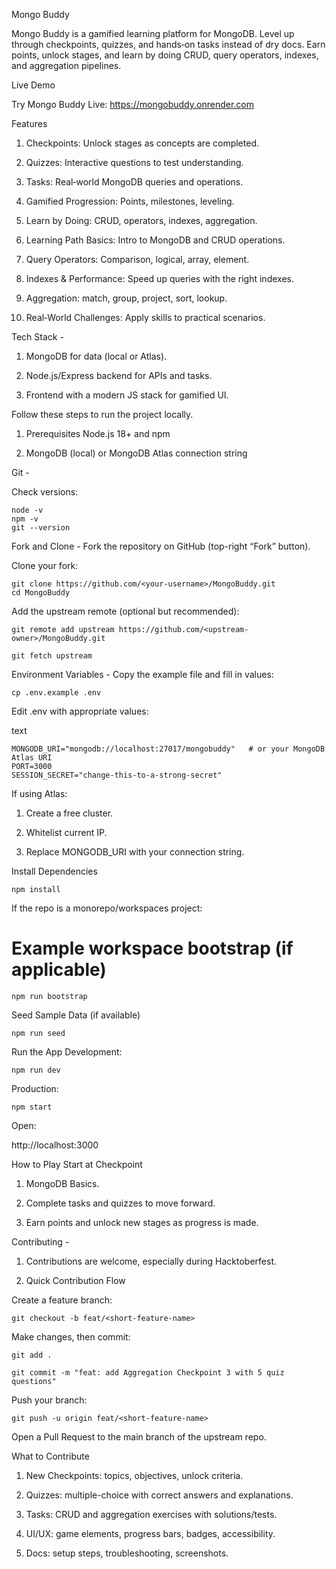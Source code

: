 Mongo Buddy

Mongo Buddy is a gamified learning platform for MongoDB. Level up through checkpoints, quizzes, and hands‑on tasks instead of dry docs. Earn points, unlock stages, and learn by doing CRUD, query operators, indexes, and aggregation pipelines.

Live Demo

Try Mongo Buddy Live: https://mongobuddy.onrender.com

Features

1. Checkpoints: Unlock stages as concepts are completed.

2. Quizzes: Interactive questions to test understanding.

3. Tasks: Real‑world MongoDB queries and operations.

4. Gamified Progression: Points, milestones, leveling.

5. Learn by Doing: CRUD, operators, indexes, aggregation.

6. Learning Path Basics: Intro to MongoDB and CRUD operations.

7. Query Operators: Comparison, logical, array, element.

8. Indexes & Performance: Speed up queries with the right indexes.

9. Aggregation: match, group, project, sort, lookup.

10. Real‑World Challenges: Apply skills to practical scenarios.

Tech Stack - 

1. MongoDB for data (local or Atlas).

1. Node.js/Express backend for APIs and tasks.

3. Frontend with a modern JS stack for gamified UI.

Follow these steps to run the project locally.

1. Prerequisites Node.js 18+ and npm

2. MongoDB (local) or MongoDB Atlas connection string

Git - 

Check versions:

```
node -v
npm -v
git --version
```
Fork and Clone -  Fork the repository on GitHub (top-right “Fork” button).

Clone your fork:

```
git clone https://github.com/<your-username>/MongoBuddy.git
cd MongoBuddy
```
Add the upstream remote (optional but recommended):


```
git remote add upstream https://github.com/<upstream-owner>/MongoBuddy.git

git fetch upstream
```
Environment Variables - Copy the example file and fill in values:

```
cp .env.example .env
```
Edit .env with appropriate values:

text

```
MONGODB_URI="mongodb://localhost:27017/mongobuddy"   # or your MongoDB Atlas URI
PORT=3000
SESSION_SECRET="change-this-to-a-strong-secret"
```

If using Atlas:

1. Create a free cluster.

2. Whitelist current IP.

3. Replace MONGODB_URI with your connection string.

Install Dependencies
```
npm install
```

If the repo is a monorepo/workspaces project:

# Example workspace bootstrap (if applicable)
```
npm run bootstrap
```

Seed Sample Data (if available)

```
npm run seed
```

Run the App Development:

```
npm run dev
```

Production:

```
npm start
```

Open:


http://localhost:3000

How to Play Start at Checkpoint 

1. MongoDB Basics. 

2. Complete tasks and quizzes to move forward.

3. Earn points and unlock new stages as progress is made.

Contributing - 

1. Contributions are welcome, especially during Hacktoberfest.

2. Quick Contribution Flow

Create a feature branch:

```
git checkout -b feat/<short-feature-name>
```
Make changes, then commit:

```
git add .

git commit -m "feat: add Aggregation Checkpoint 3 with 5 quiz questions"
```
Push your branch:

```
git push -u origin feat/<short-feature-name>
```
Open a Pull Request to the main branch of the upstream repo.

What to Contribute

1. New Checkpoints: topics, objectives, unlock criteria.

2. Quizzes: multiple-choice with correct answers and explanations.

3. Tasks: CRUD and aggregation exercises with solutions/tests.

4. UI/UX: game elements, progress bars, badges, accessibility.

5. Docs: setup steps, troubleshooting, screenshots.